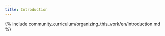 ```yaml
---
title: Introduction
---
```


{% include community_curriculum/organizing_this_work/en/introduction.md %}

